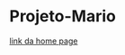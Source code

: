 # Projeto-Mario
<div>
  <a href = "https://63d18e925b7c9435a00d62c5--neon-unicorn-58069b.netlify.app/" >link da home page</a>
</div>


